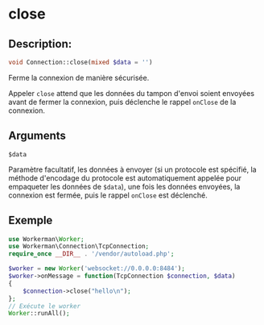 # close
## Description:
```php
void Connection::close(mixed $data = '')
```

Ferme la connexion de manière sécurisée.

Appeler `close` attend que les données du tampon d'envoi soient envoyées avant de fermer la connexion, puis déclenche le rappel `onClose` de la connexion.

## Arguments

``` $data ```

Paramètre facultatif, les données à envoyer (si un protocole est spécifié, la méthode d'encodage du protocole est automatiquement appelée pour empaqueter les données de ```$data```), une fois les données envoyées, la connexion est fermée, puis le rappel `onClose` est déclenché.

## Exemple

```php
use Workerman\Worker;
use Workerman\Connection\TcpConnection;
require_once __DIR__ . '/vendor/autoload.php';

$worker = new Worker('websocket://0.0.0.0:8484');
$worker->onMessage = function(TcpConnection $connection, $data)
{
    $connection->close("hello\n");
};
// Exécute le worker
Worker::runAll();
```
